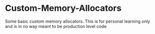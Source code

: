 Custom-Memory-Allocators
========================
Some basic custom memory allocators. This is for personal learning only and is in no way meant to be production level code